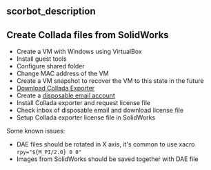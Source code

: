 scorbot_description
-------------------

## Create Collada files from SolidWorks

* Create a VM with Windows using VirtualBox
* Install guest tools
* Configure shared folder
* Change MAC address of the VM
* Create a VM snapshot to recover the VM to this state in the future
* [Download Collada Exporter](https://www.simlab-soft.com/3d-plugins/SolidWorks/Collada_exporter_for_SolidWorks-main.aspx#download)
* Create a [disposable email account](https://getinboxes.com)
* Install Collada exporter and request license file
* Check inbox of disposable email and download license file
* Setup Collada exporter license file in SolidWorks

Some known issues:

* DAE files should be rotated in X axis, it's common to use xacro `rpy="${M_PI/2.0} 0 0"`
* Images from SolidWorks should be saved together with DAE file


